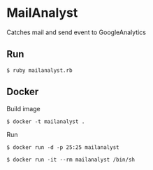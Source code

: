# MailAnalyst

Catches mail and send event to GoogleAnalytics

## Run

```
$ ruby mailanalyst.rb
```

## Docker

Build image

```
$ docker -t mailanalyst .
```

Run

```
$ docker run -d -p 25:25 mailanalyst
```

```
$ docker run -it --rm mailanalyst /bin/sh
```
